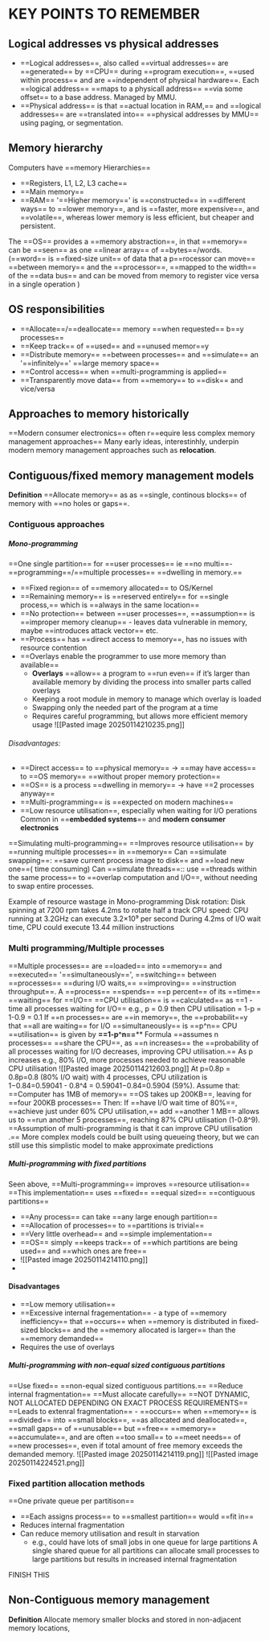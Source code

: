 # KEY POINTS TO REMEMBER
## Logical addresses vs physical addresses
- ==Logical addresses==, also called ==virtual addresses== are ==generated== by ==CPU== during ==program execution==, ==used within process== and are ==independent of physical hardware==. Each ==logical address== ==maps to a physicall address== ==via some offset== to a base address. Managed by MMU.
- ==Physical address== is that ==actual location in RAM,== and ==logical addresses== are ==translated into== ==physical addresses by MMU== using paging, or segmentation.

## Memory hierarchy
Computers have ==memory Hierarchies== 
- ==Registers, L1, L2, L3 cache==
- ==Main memory==
- ==RAM==
'==Higher memory==' is ==constructed== in ==different ways== to ==lower memory==, and is ==faster, more expensive==, and ==volatile==, whereas lower memory is less efficient, but cheaper and persistent.

The ==OS== provides a ==memory abstraction==, in that ==memory== can be ==seen== as one ==linear array== of ==bytes==/words. 
(==word== is ==fixed-size unit== of data that a p==rocessor can move== ==between memory== and the ==processor==, ==mapped to the width== of the ==data bus== and can be moved from memory to register vice versa in a single operation )

## OS responsibilities
- ==Allocate==/==deallocate== memory ==when requested== b==y processes==
- ==Keep track== of ==used== and ==unused memor==y
- ==Distribute memory== ==between processes== and ==simulate== an '==infinitely==' ==large memory space==
- ==Control access== when ==multi-programming is applied==
- ==Transparently move data== from ==memory== to ==disk== and vice/versa

## Approaches to memory historically
==Modern consumer electronics== often r==equire less complex memory management approaches==
Many early ideas, interestinhly, underpin modern memory management approaches such as **relocation**.

## Contiguous/fixed memory management models
**Definition**
==Allocate memory== as as ==single, continous blocks== of memory with ==no holes or gaps==.

### Contiguous approaches 
##### Mono-programming
==One single partition== for ==user processes== ie ==no multi==-==programming==/==multiple processes== ==dwelling in memory.== 
- ==Fixed region== of ==memory allocated== to OS/Kernel
- ==Remaining memory== is ==reserved entirely== for ==single process,== which is ==always in the same location==
- ==No protection== between ==user processes==, ==assumption== is ==improper memory cleanup== - leaves data vulnerable in memory, maybe ==introduces attack vector== etc.
- ==Process== has ==direct access to memory==, has no issues with resource contention
- ==Overlays enable the programmer to use more memory than available==
	- **Overlays** ==allow== a program to ==run even== if it’s larger than available memory by dividing the process into smaller parts called overlays
	- Keeping a root module in memory to manage which overlay is loaded
	- Swapping only the needed part of the program at a time
	- Requires careful programming, but allows more efficient memory usage
![[Pasted image 20250114210235.png]]
###### Disadvantages: 
- ==Direct access== to ==physical memory== -> ==may have access== to ==OS memory== ==without proper memory protection==
- ==OS== is a process ==dwelling in memory== -> have ==2 processes anyway==
- ==Multi-programming== is ==expected on modern machines==
- ==Low resource utilisation==, especially when waiting for I/O perations
Common in ==**embedded systems**== and **modern consumer electronics**

==Simulating multi-programming==
==Improves resource utilisation== by ==running multiple processes== in ==memory==
Can ==simulate swapping==: ==save current process image to disk== and ==load new one==( time consuming)
Can ==simulate threads==:: use ==threads within the same process== to ==overlap computation and I/O==, without needing to swap entire processes.

Example of resource wastage in Mono-programming
Disk rotation: Disk spinning at 7200 rpm takes 4.2ms to rotate half a track
CPU speed: CPU running at 3.2GHz can execute 3.2×10⁹ per second
During 4.2ms of I/O wait time, CPU could execute 13.44 million instructions




### Multi programming/Multiple processes
==Multiple processes== are ==loaded== into ==memory== and ==executed== '==simultaneously==', ==switching== between ==processes== ==during I/O waits,== ==improving== ==instruction throughput==. 
A ==process== ==spends== ==p percent== of its ==time== ==waiting== for ==I/O==
==CPU utilisation== is ==calculated== as ==1 - time all processes waiting for I/O== e.g., p = 0.9 then CPU utilisation = 1-p = 1-0.9 = 0.1
If ==n processes== are ==in memory==, the ==probabilit==y that ==all are waiting== for I/O ==simultaneously== is ==p^n==
CPU ==utilisation== is given by **==1-p^n==****
Formula ==assumes n processes== ==share the CPU==, as ==n increases== the ==probability of all processes waiting for I/O decreases, improving CPU utilisation.== 
As p increases e.g., 80% I/O, more processes needed to achieve reasonable CPU utilisation
![[Pasted image 20250114212603.png]]
At p=0.8p = 0.8p=0.8 (80% I/O wait) with 4 processes, CPU utilization is 1−0.84=0.59041 - 0.8^4 = 0.59041−0.84=0.5904 (59%).
Assume that:
==Computer has 1MB of memory==
==OS takes up 200KB==, leaving for ==four 200KB processes==
Then:
If ==have I/O wait time of 80%==, ==achieve just under 60% CPU utilisation,== add ==another 1 MB== allows us to ==run another 5 processes==, reaching 87% CPU utilisation (1-0.8^9).
==Assumption of multi-programming is that it can improve CPU utilisation .==
More complex models could be built using queueing theory, but we can still use this simplistic model to make approximate predictions

##### Multi-programming with fixed partitions
Seen above, ==Multi-programming== improves ==resource utilisation==
==This implementation== uses ==fixed== ==equal sized== ==contiguous partitions==
- ==Any process== can take ==any large enough partition==
- ==Allocation of processes== to ==partitions is trivial==
- ==Very little overhead== and ==simple implementation==
- ==OS== simply ==keeps track== of ==which partitions are being used== and ==which ones are free==
- ![[Pasted image 20250114214110.png]]
-
#### Disadvantages
- ==Low memory utilisation==
- ==Excessive internal fragementation== - a type of ==memory inefficiency== that ==occurs== when ==memory is distributed in fixed-sized blocks== and the ==memory allocated is larger== than the ==memory demanded==
- Requires the use of overlays
##### Multi-programming with non-equal sized contiguous partitions
==Use fixed== ==non-equal sized contiguous partitions.==
==Reduce internal fragmentation== 
==Must allocate carefully==
==NOT DYNAMIC, NOT ALLOCATED DEPENDING ON EXACT PROCESS REQUIREMENTS==
==Leads to extenral fragmentation== - ==occurs== when ==memory== is ==divided== into ==small blocks==, ==as allocated and deallocated==, ==small gaps== of ==unusable== but ==free== ==memory== ==accumulate==, and are often ==too small== to ==meet needs== of ==new processes==, even if total amount of free memory exceeds the demanded memory.
![[Pasted image 20250114214119.png]]
![[Pasted image 20250114224521.png]]

### Fixed partition allocation methods
==One private queue per partitison==
- ==Each assigns process== to ==smallest partition== would ==fit in==
- Reduces internal fragmentation
- Can reduce memory utilisation and result in starvation
	- e.g., could have lots of small jobs in one queue for large partitions
A single shared queue for all partitions can allocate small processes to large partitions but results in increased internal fragmentation

FINISH THIS

## Non-Contiguous memory management
**Definition**
Allocate memory smaller blocks and stored in non-adjacent memory locations,

